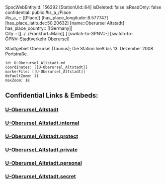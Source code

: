 ﻿---
location: [50.20632,8.577747] 
type: Station 
mapzoom: [8,18] 
mapmarker: subway 
tags:
- geo/station/subway
---
SpocWebEntityId: 156292
[StationUId::64] 
isDeleted: false
isReadOnly: false
confidential: public
#is_a_/Place  
#is_a_ :: [[Place]] 
[has_place_longitude::8.577747] 
[has_place_latitude::50.20632] 
[name::Oberursel Altstadt] 
has_place_country:: [[Germany]]  
City :: [[../../Frankfurt~Main]] ] 
[switch-to-SPNV::-] 
[switch-to-ÖPNV::Stadtverkehr Oberursel] 

Stadtgebiet Oberursel (Taunus); Die Station hieß bis 13. Dezember 2008 Portstraße.

```leaflet
id: U-Oberursel_Altstadt.md
coordinates: [[U-Oberursel_Altstadt]] 
markerFile: [[U-Oberursel_Altstadt]] 
defaultZoom: 11 
maxZoom: 18
```


## Confidential Links & Embeds: 

### [U-Oberursel_Altstadt](/_public/Earth/Continent/Europe/Europe~Central/Germany/Germany~West/Hessen/counties~Hessen/Frankfurt~Main/Stations-FFM~U/U-Oberursel_Altstadt.md) 

### [U-Oberursel_Altstadt.internal](/_internal/Earth/Continent/Europe/Europe~Central/Germany/Germany~West/Hessen/counties~Hessen/Frankfurt~Main/Stations-FFM~U/U-Oberursel_Altstadt.internal.md) 

### [U-Oberursel_Altstadt.protect](/_protect/Earth/Continent/Europe/Europe~Central/Germany/Germany~West/Hessen/counties~Hessen/Frankfurt~Main/Stations-FFM~U/U-Oberursel_Altstadt.protect.md) 

### [U-Oberursel_Altstadt.private](/_private/Earth/Continent/Europe/Europe~Central/Germany/Germany~West/Hessen/counties~Hessen/Frankfurt~Main/Stations-FFM~U/U-Oberursel_Altstadt.private.md) 

### [U-Oberursel_Altstadt.personal](/_personal/Earth/Continent/Europe/Europe~Central/Germany/Germany~West/Hessen/counties~Hessen/Frankfurt~Main/Stations-FFM~U/U-Oberursel_Altstadt.personal.md) 

### [U-Oberursel_Altstadt.secret](/_secret/Earth/Continent/Europe/Europe~Central/Germany/Germany~West/Hessen/counties~Hessen/Frankfurt~Main/Stations-FFM~U/U-Oberursel_Altstadt.secret.md) 
